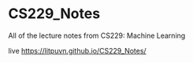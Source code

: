 # CS229_Notes
All of the lecture notes from CS229: Machine Learning


live https://litpuvn.github.io/CS229_Notes/
